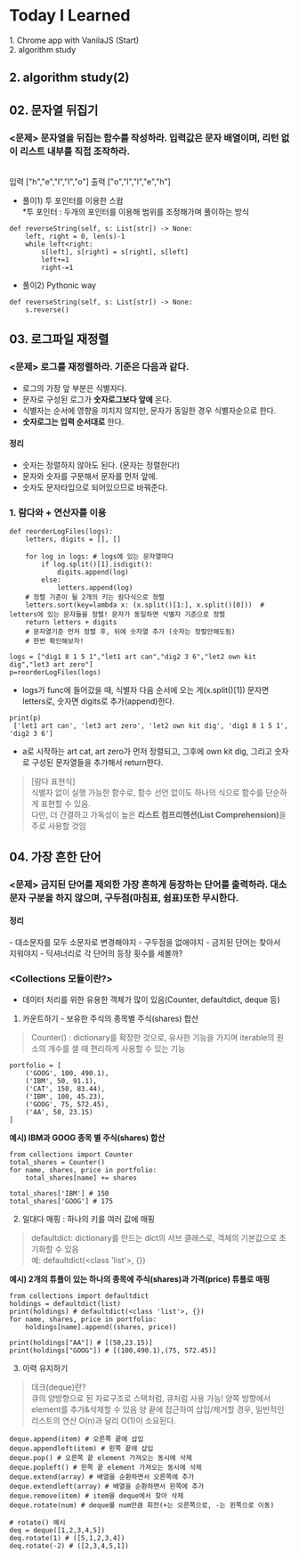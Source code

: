 <h1> Today I Learned </h1>
1. Chrome app with VanilaJS (Start)<br>
2. algorithm study 

<h2> 2. algorithm study(2)  </h2>
<h2> 02. 문자열 뒤집기 </h2>
<h3> <문제> 문자열을 뒤집는 함수를 작성하라. 입력값은 문자 배열이며, 리턴 없이 리스트 내부를 직접 조작하라.</h3><br>
입력 ["h","e","l","l","o"] 출력 ["o","l","l","e","h"]

- 풀이1) 투 포인터를 이용한 스왑<br>
*투 포인터 : 두개의 포인터를 이용해 범위를 조정해가며 풀이하는 방식
```
def reverseString(self, s: List[str]) -> None:
    left, right = 0, len(s)-1
    while left<right:
        s[left], s[right] = s[right], s[left]
        left+=1
        right-=1
```

- 풀이2) Pythonic way
```
def reverseString(self, s: List[str]) -> None:
    s.reverse()
```

<h2> 03. 로그파일 재정렬 </h2>
<h3> <문제> 로그를 재정렬하라. 기준은 다음과 같다.</h3>

- 로그의 가장 앞 부분은 식별자다.
- 문자로 구성된 로그가 <b>숫자로그보다 앞에</b> 온다.
- 식별자는 순서에 영향을 끼치지 않지만, 문자가 동일한 경우 식별자순으로 한다.
- <b>숫자로그는 입력 순서대로</b> 한다.

<h4>정리</h4>

- 숫자는 정렬하지 않아도 된다. (문자는 정렬한다!)
- 문자와 숫자를 구분해서 문자를 먼저 앞에.
- 숫자도 문자타입으로 되어있으므로 바꿔준다.

<h3>1. 람다와 + 연산자를 이용</h3>

```
def reorderLogFiles(logs):
    letters, digits = [], []

    for log in logs: # logs에 있는 문자열마다
        if log.split()[1].isdigit():
            digits.append(log)
        else:
            letters.append(log)
    # 정렬 기준이 될 2개의 키는 람다식으로 정렬
    letters.sort(key=lambda x: (x.split()[1:], x.split()[0]))  # letters에 있는 문자들을 정렬! 문자가 동일하면 식별자 기준으로 정렬
    return letters + digits 
    # 문자열기준 먼저 정렬 후, 뒤에 숫자열 추가 (숫자는 정렬안해도됨)
    # 한번 확인해보자!

logs = ["dig1 8 1 5 1","let1 art can","dig2 3 6","let2 own kit dig","let3 art zero"]
p=reorderLogFiles(logs)
```

- logs가 func에 들어갔을 때, 식별자 다음 순서에 오는 게(x.split()[1]) 문자면 letters로, 숫자면 digits로 추가(append)한다.

```
print(p) 
 ['let1 art can', 'let3 art zero', 'let2 own kit dig', 'dig1 8 1 5 1', 'dig2 3 6']
```

- a로 시작하는 art cat, art zero가 먼저 정렬되고, 그후에 own kit dig, 그리고 숫자로 구성된 문자열들을 추가해서 return한다.

> [람다 표현식]<br>
> 식별자 없이 실행 가능한 함수로, 함수 선언 없이도 하나의 식으로 함수를 단순하게 표현할 수 있음. <br>
> 다만, 더 간결하고 가독성이 높은 <b>리스트 컴프리헨션(List Comprehension)</b>을 주로 사용할 것임

<h2> 04. 가장 흔한 단어</h2>
<h3> <문제> 금지된 단어를 제외한 가장 흔하게 등장하는 단어를 출력하라. 대소문자 구분을 하지 않으며, 구두점(마침표, 쉼표)또한 무시한다.</h3>

<h4>정리</h4>
- 대소문자를 모두 소문자로 변경해야지
- 구두점을 없애야지 
- 금지된 단어는 찾아서 지워야지
- 딕셔너리로 각 단어의 등장 횟수를 세볼까?


### <Collections 모듈이란?>
- 데이터 처리를 위한 유용한 객체가 많이 있음(Counter, defaultdict, deque 등)

1. 카운트하기 - 보유한 주식의 종목별 주식(shares) 합산
> Counter() : dictionary를 확장한 것으로, 유사한 기능을 가지며 iterable의 원소의 개수를 셀 때 편리하게 사용할 수 있는 기능

```
portfolio = [
    ('GOOG', 100, 490.1),
    ('IBM', 50, 91.1),
    ('CAT', 150, 83.44),
    ('IBM', 100, 45.23),
    ('GOOG', 75, 572.45),
    ('AA', 50, 23.15)
]
```
<b>예시) IBM과 GOOG 종목 별 주식(shares) 합산</b>

```
from collections import Counter
total_shares = Counter()
for name, shares, price in portfolio:
    total_shares[name] += shares
    
total_shares['IBM'] # 150
total_shares['GOOG'] # 175
```

2. 일대다 매핑 : 하나의 키를 여러 값에 매핑
> defaultdict: dictionary를 만드는 dict의 서브 클래스로, 객체의 기본값으로 초기화할 수 있음<br>
> 예: defaultdict(<class 'list'>, {})<br>

<b> 예시) 2개의 튜플이 있는 하나의 종목에 주식(shares)과 가격(price) 튜플로 매핑</b>

```
from collections import defaultdict
holdings = defaultdict(list)
print(holdings) # defaultdict(<class 'list'>, {})
for name, shares, price in portfolio:
    holdings[name].append((shares, price))

print(holdings["AA"]) # [(50,23.15)]
print(holdings["GOOG"]) # [(100,490.1),(75, 572.45)]
```

3. 이력 유지하기
> 데크(deque)란?<br>
> 큐의 양방향으로 된 자료구조로 스택처럼, 큐처럼 사용 가능! 양쪽 방향에서 element를 추가&삭제할 수 있음
> 양 끝에 접근하여 삽입/제거할 경우, 일반적인 리스트의 연산 O(n)과 달리 O(1)이 소요된다.

```
deque.append(item) # 오른쪽 끝에 삽입
deque.appendleft(item) # 왼쪽 끝에 삽입
deque.pop() # 오른쪽 끝 element 가져오는 동시에 삭제
deque.popleft() # 왼쪽 끝 element 가져오는 동시에 삭제
deque.extend(array) # 배열을 순환하면서 오른쪽에 추가
deque.extendleft(array) # 배열을 순환하면서 왼쪽에 추가
deque.remove(item) # item을 deque에서 찾아 삭제
deque.rotate(num) # deque를 num만큼 회전(+는 오른쪽으로, -는 왼쪽으로 이동)

# rotate() 예시
deq = deque([1,2,3,4,5])
deq.rotate(1) # ([5,1,2,3,4])
deq.rotate(-2) # ([2,3,4,5,1])
```